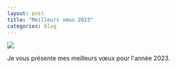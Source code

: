 ```yaml
---
layout: post
title: "Meilleurs vœux 2023"
categories: blog
---
```


![](https://github.com/homeostasie/bouquins/raw/master/_pics/blog/2014/new-year.gif)

Je vous présente mes meilleurs vœux pour l'année 2023. 
